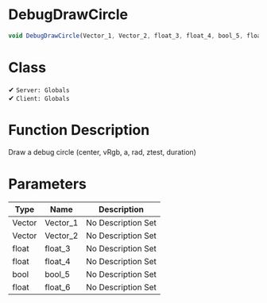 # DebugDrawCircle
```js	
void DebugDrawCircle(Vector_1, Vector_2, float_3, float_4, bool_5, float_6)
```
# Class
✔ `Server: Globals`  
✔ `Client: Globals`  

# Function Description
Draw a debug circle (center, vRgb, a, rad, ztest, duration)
# Parameters
Type|Name|Description
--|--|--
Vector|Vector_1|No Description Set
Vector|Vector_2|No Description Set
float|float_3|No Description Set
float|float_4|No Description Set
bool|bool_5|No Description Set
float|float_6|No Description Set
